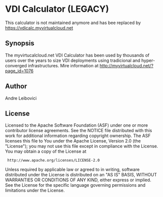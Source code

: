 # VDI Calculator (LEGACY)

This calculator is not maintained anymore and has bee replaced by https://vdicalc.myvirtualcloud.net

## Synopsis

The myvirtucalcloud.net VDI Calculator has been used by thousands of users over the years to size VDI deployments using tradicional and hyper-converged infrastructures.
Mire information at http://myvirtualcloud.net/?page_id=1076

## Author

Andre Leibovici

## License

Licensed to the Apache Software Foundation (ASF) under one or more
contributor license agreements. See the NOTICE file distributed with
this work for additional information regarding copyright ownership.
The ASF licenses this file to You under the Apache License, Version 2.0
(the "License"); you may not use this file except in compliance with
the License. You may obtain a copy of the License at

     http://www.apache.org/licenses/LICENSE-2.0

Unless required by applicable law or agreed to in writing, software
distributed under the License is distributed on an "AS IS" BASIS,
WITHOUT WARRANTIES OR CONDITIONS OF ANY KIND, either express or implied.
See the License for the specific language governing permissions and
limitations under the License.
